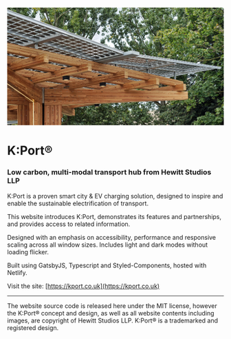 ![K:Port timber structure, integrated lighting and photovoltaic roof panels](./src/images/other/banner.jpg)

# K:Port®

### Low carbon, multi-modal transport hub from Hewitt Studios LLP

K:Port is a proven smart city & EV charging solution, designed to inspire and enable the sustainable electrification of transport.

This website introduces K:Port, demonstrates its features and partnerships, and provides access to related information.

Designed with an emphasis on accessibility, performance and responsive scaling across all window sizes. Includes light and dark modes without loading flicker.

Built using GatsbyJS, Typescript and Styled-Components, hosted with Netlify.

Visit the site: [https://kport.co.uk](https://kport.co.uk)

---

The website source code is released here under the MIT license, however the K:Port® concept and design, as well as all website contents including images, are copyright of Hewitt Studios LLP. K:Port® is a trademarked and registered design.
